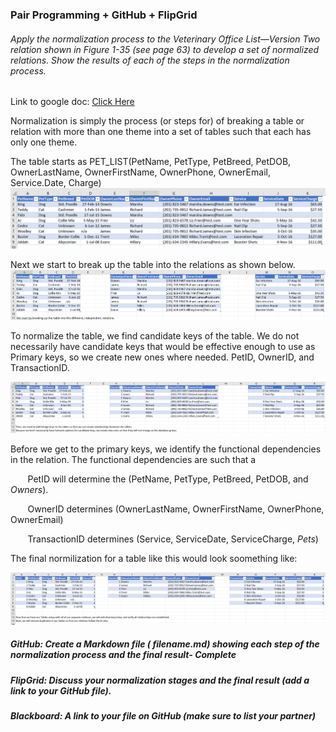### Pair Programming + GitHub + FlipGrid 

###### Apply the normalization process to the Veterinary Office List—Version Two relation shown in Figure 1-35 (see page 63) to develop a set of normalized relations. Show the results of each of the steps in the normalization process.

Link to google doc: [Click Here](https://docs.google.com/document/d/1QvAkQdIaDTCD5W86UE6Mo7nPweO4PWnKwhGcH-lkv6E/edit?usp=sharing)

Normalization is simply the process (or steps for) of breaking a table or relation with more than one theme into a set of tables such that each has only one theme. 

The table starts as PET_LIST(PetName, PetType, PetBreed, PetDOB, OwnerLastName, OwnerFirstName, OwnerPhone, OwnerEmail, Service.Date, Charge)
![Step1](Exercises/Images/Step1.PNG) 

Next we start to break up the table into the relations as shown below. 
![Step2](Exercises/Images/Step2.PNG)


To normalize the table, we find candidate keys of the table. We do not necessarily have candidate keys that would be effective enough to use as Primary keys, so we create new ones where needed. PetID, OwnerID, and TransactionID. 

![Step3](Exercises/Images/Step3.PNG)

Before we get to the primary keys, we identify the functional dependencies in the relation. The functional dependencies are such that a 

&nbsp;&nbsp;&nbsp;&nbsp;&nbsp;&nbsp; PetID will determine the (PetName, PetType, PetBreed, PetDOB, and *Owners*).

&nbsp;&nbsp;&nbsp;&nbsp;&nbsp;&nbsp; OwnerID determines (OwnerLastName, OwnerFirstName, OwnerPhone, OwnerEmail)

&nbsp;&nbsp;&nbsp;&nbsp;&nbsp;&nbsp; TransactionID determines (Service, ServiceDate, ServiceCharge, *Pets*)

The final normilization for a table like this would look soomething like:

![Step4](Exercises/Images/Step4.PNG)

##### GitHub: Create a Markdown file ( filename.md) showing each step of the normalization process and the final result- *Complete*

##### FlipGrid: Discuss your normalization stages and the final result (add a link to your GitHub file).

##### Blackboard: A link to your file on GitHub (make sure to list your partner)
